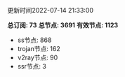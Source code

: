 更新时间2022-07-14 21:33:00

**总订阅: 73**
**总节点: 3691**
**有效节点: 1123**
- ss节点: 868
- trojan节点: 162
- v2ray节点: 90
- ssr节点: 3
